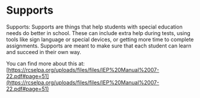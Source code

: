 # Supports
Supports: Supports are things that help students with special education needs do better in school. These can include extra help during tests, using tools like sign language or special devices, or getting more time to complete assignments. Supports are meant to make sure that each student can learn and succeed in their own way.

You can find more about this at: [https://rcselpa.org/uploads/files/files/IEP%20Manual%2007-22.pdf#page=51](https://rcselpa.org/uploads/files/files/IEP%20Manual%2007-22.pdf#page=51)
